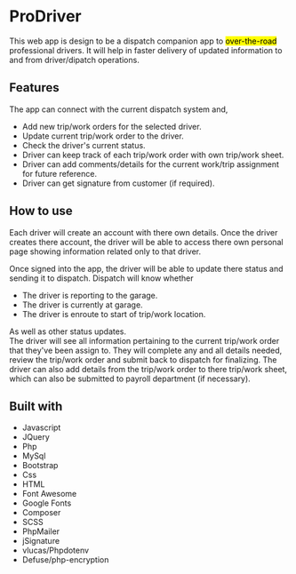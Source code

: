 <h1>ProDriver</h1>   

This web app is design to be a dispatch companion app to <mark>over-the-road</mark> professional drivers. It will help in faster delivery of updated information to and from driver/dipatch operations.

<h2>Features</h2>

The app can connect with the current dispatch system and,

+ Add new trip/work orders for the selected driver.
+ Update current trip/work order to the driver.
+ Check the driver's current status.
+ Driver can keep track of each trip/work order with own trip/work sheet.
+ Driver can add comments/details for the current work/trip assignment for future reference.
+ Driver can get signature from customer (if required).

<h2>How to use</h2>
Each driver will create an account with there own details. Once the driver creates there account, the driver will be able to access there own personal page showing information related only to that driver.  

Once signed into the app, the driver will be able to update there status and sending it to dispatch. Dispatch will know whether

+ The driver is reporting to the garage.
+ The driver is currently at garage.
+ The driver is enroute to start of trip/work location.

As well as other status updates.  
The driver will see all information pertaining to the current trip/work order that they've been assign to. They will complete any and all details needed, review the trip/work order and submit back to dispatch for finalizing. The driver can also add details from the trip/work order to there trip/work sheet, which can also be submitted to payroll department (if necessary).   

<h2>Built with</h2>

+ Javascript
+ JQuery
+ Php
+ MySql
+ Bootstrap
+ Css
+ HTML
+ Font Awesome
+ Google Fonts
+ Composer
+ SCSS
+ PhpMailer
+ jSignature
+ vlucas/Phpdotenv
+ Defuse/php-encryption

